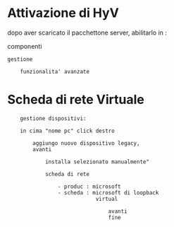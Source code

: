 Attivazione di HyV
==================


dopo aver scaricato il pacchettone server, abilitarlo in :


componenti
	
	gestione

		funzionalita' avanzate




Scheda di rete Virtuale
========================

		gestione dispositivi:

		in cima "nome pc" click destro

			aggiungo nuovo dispositivo legacy,
			avanti

				installa selezionato manualmente"

				scheda di rete

					- produc : microsoft
					- scheda : microsoft di loopback
								virtual

									avanti
									fine